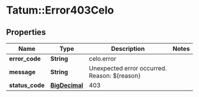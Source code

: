 # Tatum::Error403Celo

## Properties
Name | Type | Description | Notes
------------ | ------------- | ------------- | -------------
**error_code** | **String** | celo.error | 
**message** | **String** | Unexpected error occurred. Reason: ${reason} | 
**status_code** | [**BigDecimal**](BigDecimal.md) | 403 | 

